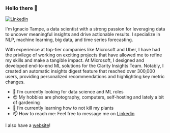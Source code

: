 ### Hello there 👋
[![Linkedin](https://img.shields.io/badge/-LinkedIn-blue?style=flat&logo=Linkedin&logoColor=white&link=https://www.linkedin.com/in/itampepalma/)](https://www.linkedin.com/in/itampepalma/)

I'm Ignacio Tampe, a data scientist with a strong passion for leveraging data to uncover meaningful insights and drive actionable results. I specialize in NLP, machine learning, big data, and time series forecasting.

With experience at top-tier companies like Microsoft and Uber, I have had the privilege of working on exciting projects that have allowed me to refine my skills and make a tangible impact. At Microsoft, I designed and developed end-to-end ML solutions for the Clarity Insights Team. Notably, I created an automatic insights digest feature that reached over 300,000 users, providing personalized recommendations and highlighting key metric changes.

- 🔭 I’m currently looking for data science and ML roles
- 😍 My hobbies are photography, computers, self-hosting and lately a bit of gardening
- 🌱 I’m currently learning how to not kill my plants
- 📫  How to reach me: Feel free to message me on [Linkedin](https://www.linkedin.com/in/itampepalma/)


I also have a [website](https://tampe.cl/)!
<!--
**nachotp/nachotp** is a ✨ _special_ ✨ repository because its `README.md` (this file) appears on your GitHub profile.

Here are some ideas to get you started:

- 🔭 I’m currently working on ...
- 🌱 I’m currently learning ...
- 👯 I’m looking to collaborate on ...
- 🤔 I’m looking for help with ...
- 💬 Ask me about ...
- 📫 How to reach me: ...
- 😄 Pronouns: ...
- ⚡ Fun fact: ...
-->

